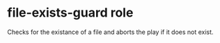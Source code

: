 # file-exists-guard role
Checks for the existance of a file and aborts the play if it does not exist.
